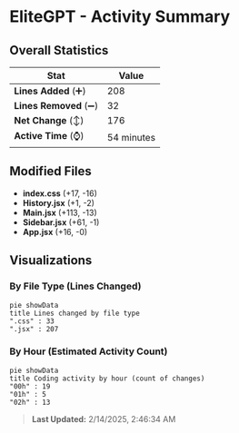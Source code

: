 # EliteGPT - Activity Summary 

## Overall Statistics

| Stat                   | Value                                                             |
| ---------------------- | ----------------------------------------------------------------- |
| **Lines Added** (➕)   | 208                                          |
| **Lines Removed** (➖) | 32                                        |
| **Net Change** (↕)    | 176                |
| **Active Time** (⌚)   | 54 minutes |


## Modified Files
- **index.css** (+17, -16)
- **History.jsx** (+1, -2)
- **Main.jsx** (+113, -13)
- **Sidebar.jsx** (+61, -1)
- **App.jsx** (+16, -0)

## Visualizations

### By File Type (Lines Changed)

```mermaid
pie showData
title Lines changed by file type
".css" : 33
".jsx" : 207
```

### By Hour (Estimated Activity Count)

```mermaid
pie showData
title Coding activity by hour (count of changes)
"00h" : 19
"01h" : 5
"02h" : 13
```


> **Last Updated:** 2/14/2025, 2:46:34 AM